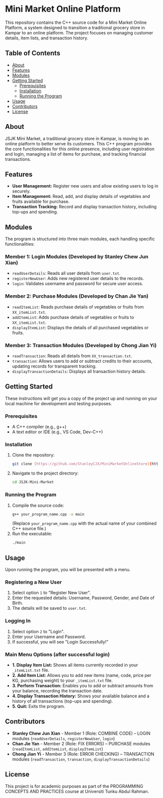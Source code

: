# Mini Market Online Platform

This repository contains the C++ source code for a Mini Market Online Platform, a system designed to transition a traditional grocery store in Kampar to an online platform. The project focuses on managing customer details, item lists, and transaction history.

## Table of Contents

- [About](#about)
- [Features](#features)
- [Modules](#modules)
- [Getting Started](#getting-started)
  - [Prerequisites](#prerequisites)
  - [Installation](#installation)
  - [Running the Program](#running-the-program)
- [Usage](#usage)
- [Contributors](#contributors)
- [License](#license)

## About

JSJK Mini Market, a traditional grocery store in Kampar, is moving to an online platform to better serve its customers. This C++ program provides the core functionalities for this online presence, including user registration and login, managing a list of items for purchase, and tracking financial transactions.

## Features

* **User Management:** Register new users and allow existing users to log in securely.
* **Item Management:** Read, add, and display details of vegetables and fruits available for purchase.
* **Transaction Tracking:** Record and display transaction history, including top-ups and spending.

## Modules

The program is structured into three main modules, each handling specific functionalities:

### Member 1: Login Modules (Developed by Stanley Chew Jun Xian)

* `readUserDetails`: Reads all user details from `user.txt`. 
* `registerNewUser`: Adds new registered user details to the records. 
* `login`: Validates username and password for secure user access. 

### Member 2: Purchase Modules (Developed by Chan Jie Yan)

* `readItemList`: Reads purchase details of vegetables or fruits from `XX_itemList.txt`. 
* `addItemList`: Adds purchase details of vegetables or fruits to `XX_itemList.txt`. 
* `displayItemList`: Displays the details of all purchased vegetables or fruits. 

### Member 3: Transaction Modules (Developed by Chong Jian Yi)

* `readTransaction`: Reads all details from `XX_transaction.txt`. 
* `transaction`: Allows users to add or subtract credits to their accounts, updating records for transparent tracking. 
* `displayTransactionDetails`: Displays all transaction history details. 

## Getting Started

These instructions will get you a copy of the project up and running on your local machine for development and testing purposes.

### Prerequisites

* A C++ compiler (e.g., g++)
* A text editor or IDE (e.g., VS Code, Dev-C++)

### Installation

1.  Clone the repository:
    ```bash
    git clone [https://github.com/StanleyCJX/MiniMarketOnlineStore](https://github.com/StanleyCJX/MiniMarketOnlineStore)
    ```
2.  Navigate to the project directory:
    ```bash
    cd JSJK-Mini-Market
    ```

### Running the Program

1.  Compile the source code:
    ```bash
    g++ your_program_name.cpp -o main
    ```
    (Replace `your_program_name.cpp` with the actual name of your combined C++ source file.)
2.  Run the executable:
    ```bash
    ./main
    ```

## Usage

Upon running the program, you will be presented with a menu.

### Registering a New User

1.  Select option `1` to "Register New User". 
2.  Enter the requested details: Username, Password, Gender, and Date of Birth. 
3.  The details will be saved to `user.txt`. 

### Logging In

1.  Select option `2` to "Login". 
2.  Enter your Username and Password. 
3.  If successful, you will see "Login Successfully!" 

### Main Menu Options (after successful login)

* **1. Display Item List:** Shows all items currently recorded in your `_itemList.txt` file. 
* **2. Add Item List:** Allows you to add new items (name, code, price per KG, purchasing weight) to your `_itemList.txt` file. 
* **3. Perform Transaction:** Enables you to add or subtract amounts from your balance, recording the transaction date. 
* **4. Display Transaction History:** Shows your available balance and a history of all transactions (top-ups and spending). 
* **5. Quit:** Exits the program. 

## Contributors

* **Stanley Chew Jun Xian** - Member 1 (Role: COMBINE CODE) – LOGIN modules (`readUserDetails`, `registerNewUser`, `login`) 
* **Chan Jie Yan** - Member 2 (Role: FIX ERRORS) – PURCHASE modules (`readItemList`, `addItemList`, `displayItemList`) 
* **Chong Jian Yi** - Member 3 (Role: ERROR CHECKING) – TRANSACTION modules (`readTransaction`, `transaction`, `displayTransactionDetails`) 

## License

This project is for academic purposes as part of the PROGRAMMING CONCEPTS AND PRACTICES course at Universiti Tunku Abdul Rahman.
